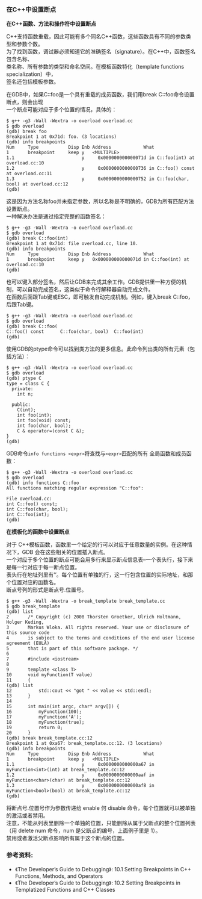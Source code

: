 ### 在C++中设置断点

**在C++函数、方法和操作符中设置断点**

C++支持函数重载，因此可能有多个同名C++函数，这些函数具有不同的参数类型和参数个数。  
为了找到函数，调试器必须知道它的准确签名（signature）。在C++中，函数签名包含名称、  
类名称、所有参数的类型和命名空间。在模板函数特化（template functions specialization）中，  
签名还包括模板参数。

在GDB中，如果C::foo是一个具有重载的成员函数，我们用break C::foo命令设置断点，则会出现  
一个断点可能对应于多个位置的情况，具体的：

```
$ g++ -g3 -Wall -Wextra -o overload overload.cc
$ gdb overload
(gdb) break foo
Breakpoint 1 at 0x71d: foo. (3 locations)
(gdb) info breakpoints
Num     Type           Disp Enb Address            What
1       breakpoint     keep y   <MULTIPLE>
1.1                         y     0x000000000000071d in C::foo(int) at overload.cc:10
1.2                         y     0x0000000000000736 in C::foo() const at overload.cc:11
1.3                         y     0x0000000000000752 in C::foo(char, bool) at overload.cc:12
(gdb)
```

这是因为方法名称foo并未指定参数，所以名称是不明确的，GDB为所有匹配方法设置断点。  
一种解决办法是通过指定完整的函数签名：

```
$ g++ -g3 -Wall -Wextra -o overload overload.cc
$ gdb overload
(gdb) break C::foo(int)
Breakpoint 1 at 0x71d: file overload.cc, line 10.
(gdb) info breakpoints
Num     Type           Disp Enb Address            What
1       breakpoint     keep y   0x000000000000071d in C::foo(int) at overload.cc:10
(gdb)
```

也可以键入部分签名，然后让GDB来完成其余工作。GDB提供里一种方便的机制，可以自动完成签名，这类似于命令行解释器自动完成文件。  
在函数后面跟Tab键或ESC，即可触发自动完成机制。例如，键入break C::foo，后跟Tab键。

```
$ g++ -g3 -Wall -Wextra -o overload overload.cc
$ gdb overload
(gdb) break C::foo(
C::foo() const      C::foo(char, bool)  C::foo(int)
(gdb)
```

使用GDB的ptype命令可以找到类方法的更多信息。此命令列出类的所有元素（包括方法）：

```
$ g++ -g3 -Wall -Wextra -o overload overload.cc
$ gdb overload
(gdb) ptype C
type = class C {
  private:
    int n;

  public:
    C(int);
    int foo(int);
    int foo(void) const;
    int foo(char, bool);
    C & operator=(const C &);
}
(gdb)
```

GDB命令`info functions <expr>`将查找与`<expr>`匹配的所有 全局函数和成员函数：

```
$ g++ -g3 -Wall -Wextra -o overload overload.cc
$ gdb overload
(gdb) info functions C::foo
All functions matching regular expression "C::foo":

File overload.cc:
int C::foo() const;
int C::foo(char, bool);
int C::foo(int);
(gdb)
```

**在模板化的函数中设置断点**

对于 C++模板函数，函数里一个给定的行可以对应于任意数量的实例。在这种情况下，GDB 会在这些相关的位置插入断点。  
一个对应于多个位置的断点可能会用多行来显示断点信息表–一个表头行，接下来是每一行对应于每一断点位置。  
表头行在地址列里有’<MULTIPLE>’。每个位置有单独的行，这一行包含位置的实际地址，和那个位置对应的函数名。  
断点号列的形式是断点号.位置号。  

```
$ g++ -g3 -Wall -Wextra -o break_template break_template.cc
$ gdb break_template
(gdb) list
2       /* Copyright (c) 2008 Thorsten Groetker, Ulrich Holtmann, Holger Keding, 
3       Markus Wloka. All rights reserved. Your use or disclosure of this source code 
4       is subject to the terms and conditions of the end user license agreement (EULA)
5       that is part of this software package. */
6
7       #include <iostream>
8
9       template <class T> 
10      void myFunction(T value)
11      { 
(gdb) list
12          std::cout << "got " << value << std::endl; 
13      }
14       
15      int main(int argc, char* argv[]) {
16          myFunction(100);
17          myFunction('A');
18          myFunction(true);
19          return 0;
20      }
(gdb) break break_template.cc:12
Breakpoint 1 at 0xa67: break_template.cc:12. (3 locations)
(gdb) info breakpoints 
Num     Type           Disp Enb Address            What
1       breakpoint     keep y   <MULTIPLE>         
1.1                         y     0x0000000000000a67 in myFunction<int>(int) at break_template.cc:12
1.2                         y     0x0000000000000aaf in myFunction<char>(char) at break_template.cc:12
1.3                         y     0x0000000000000af8 in myFunction<bool>(bool) at break_template.cc:12
(gdb)
```

将断点号.位置号作为参数传递给 enable 何 disable 命令，每个位置就可以被单独的激活或者禁用。  
注意，不能从列表里删除一个单独的位置，只能删除从属于父断点的整个位置列表（用 delete num 命令，num 是父断点的编号，上面例子里是 1）。  
禁用或者激活父断点影响所有属于这个断点的位置。


### 参考资料:
- 《The Developer’s Guide to Debugging》:  10.1 Setting Breakpoints in C++ Functions, Methods, and Operators
- 《The Developer’s Guide to Debugging》:  10.2 Setting Breakpoints in Templatized Functions and C++ Classes
